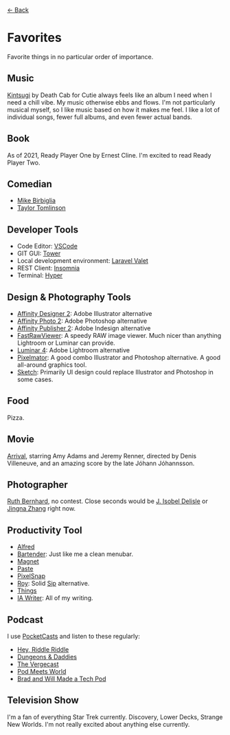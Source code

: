 [← Back](README.md)

# Favorites
Favorite things in no particular order of importance.

## Music
[Kintsugi](https://open.spotify.com/album/6BK3muExDOuk0VnyMn9NVw?si=x-fq2btXSO-DxK0xZWIMLg) by Death Cab for Cutie always feels like an album I need when I need a chill vibe. My music otherwise ebbs and flows. I'm not particularly musical myself, so I like music based on how it makes me feel. I like a lot of individual songs, fewer full albums, and even fewer actual bands.

## Book
As of 2021, Ready Player One by Ernest Cline. I'm excited to read Ready Player Two.

## Comedian
- [Mike Birbiglia](https://www.birbigs.com/)
- [Taylor Tomlinson](https://ttomcomedy.com/)

## Developer Tools
- Code Editor: [VSCode](https://code.visualstudio.com/)
- GIT GUI: [Tower](https://www.git-tower.com/mac)
- Local development environment: [Laravel Valet](https://laravel.com/docs/8.x/valet)
- REST Client: [Insomnia](https://insomnia.rest/)
- Terminal: [Hyper](https://hyper.is/)

## Design & Photography Tools
- [Affinity Designer 2](https://affinity.serif.com/en-us/): Adobe Illustrator alternative
- [Affinity Photo 2](https://affinity.serif.com/en-us/): Adobe Photoshop alternative
- [Affinity Publisher 2](https://affinity.serif.com/en-us/): Adobe Indesign alternative
- [FastRawViewer](https://www.fastrawviewer.com/): A speedy RAW image viewer. Much nicer than anything Lightroom or Luminar can provide.
- [Luminar 4](https://skylum.com/luminar-try): Adobe Lightroom alternative
- [Pixelmator](https://www.pixelmator.com/pro/): A good combo Illustrator and Photoshop alternative. A good all-around graphics tool.
- [Sketch](https://www.sketch.com/): Primarily UI design could replace Illustrator and Photoshop in some cases.

## Food
Pizza.

## Movie
[Arrival](https://www.imdb.com/title/tt2543164/), starring Amy Adams and Jeremy Renner, directed by Denis Villeneuve, and an amazing score by the late Jóhann Jóhannsson.

## Photographer
[Ruth Bernhard](https://en.wikipedia.org/wiki/Ruth_Bernhard), no contest. Close seconds would be [J. Isobel Delisle](https://www.instagram.com/jisobeldelisle/?hl=en) or [Jingna Zhang](https://www.zhangjingna.com/) right now.

## Productivity Tool
- [Alfred](https://www.alfredapp.com/)
- [Bartender](https://www.macbartender.com/): Just like me a clean menubar.
- [Magnet](https://magnet.crowdcafe.com/)
- [Paste](https://pasteapp.io/)
- [PixelSnap](https://getpixelsnap.com/)
- [Roy](https://www.useroy.com/): Solid [Sip](https://sipapp.io/) alternative.
- [Things](https://culturedcode.com/things/)
- [IA Writer](https://ia.net/writer): All of my writing.

## Podcast
I use [PocketCasts](https://www.pocketcasts.com/) and listen to these regularly:
- [Hey, Riddle Riddle](https://www.heyriddleriddle.com/)
- [Dungeons & Daddies](https://www.dungeonsanddaddies.com/)
- [The Vergecast](https://www.theverge.com/the-vergecast)
- [Pod Meets World](https://podmeetsworldshow.com/)
- [Brad and Will Made a Tech Pod](https://techpod.content.town/)

## Television Show
I'm a fan of everything Star Trek currently. Discovery, Lower Decks, Strange New Worlds. I'm not really excited about anything else currently. 
